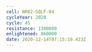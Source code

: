 ```yaml
---
cell: NR02-GOLF-04
cycleYear: 2020
cycle: 45
resistance: 1300000
enlightened: 860000
date: 2020-12-14T07:15:19.423Z
---
```

